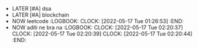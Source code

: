 - LATER [#A] dsa
- LATER [#A] blockchain
- NOW leetcode
  :LOGBOOK:
  CLOCK: [2022-05-17 Tue 01:26:53]
  :END:
- NOW aditi ne bra na
  :LOGBOOK:
  CLOCK: [2022-05-17 Tue 02:20:37]
  CLOCK: [2022-05-17 Tue 02:20:39]
  CLOCK: [2022-05-17 Tue 02:20:44]
  :END: